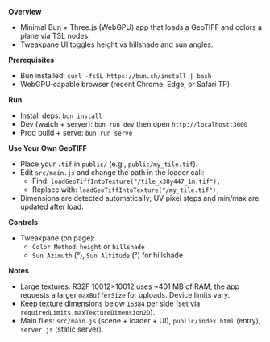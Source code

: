**Overview**
- Minimal Bun + Three.js (WebGPU) app that loads a GeoTIFF and colors a plane via TSL nodes.
- Tweakpane UI toggles height vs hillshade and sun angles.

**Prerequisites**
- Bun installed: `curl -fsSL https://bun.sh/install | bash`
- WebGPU‑capable browser (recent Chrome, Edge, or Safari TP).

**Run**
- Install deps: `bun install`
- Dev (watch + server): `bun run dev` then open `http://localhost:3000`
- Prod build + serve: `bun run serve`

**Use Your Own GeoTIFF**
- Place your `.tif` in `public/` (e.g., `public/my_tile.tif`).
- Edit `src/main.js` and change the path in the loader call:
  - Find: `loadGeoTiffIntoTexture("/tile_x38y447_1m.tif");`
  - Replace with: `loadGeoTiffIntoTexture("/my_tile.tif");`
- Dimensions are detected automatically; UV pixel steps and min/max are updated after load.

**Controls**
- Tweakpane (on page):
  - `Color Method`: `height` or `hillshade`
  - `Sun Azimuth` (°), `Sun Altitude` (°) for hillshade

**Notes**
- Large textures: R32F 10012×10012 uses ~401 MB of RAM; the app requests a larger `maxBufferSize` for uploads. Device limits vary.
- Keep texture dimensions below `16384` per side (set via `requiredLimits.maxTextureDimension2D`).
- Main files: `src/main.js` (scene + loader + UI), `public/index.html` (entry), `server.js` (static server).

